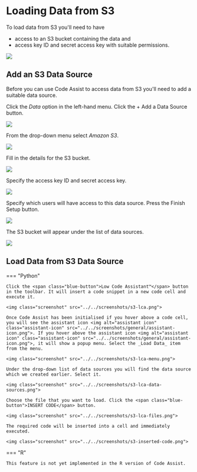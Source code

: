 # Loading Data from S3

<!-- https://user-images.githubusercontent.com/6134409/197819542-798437a5-f6b5-4274-865d-9b2b0cdd177c.mp4 -->

To load data from S3 you'll need to have

- access to an S3 bucket containing the data and
- access key ID and secret access key with suitable permissions.

<img class="screenshot" src="../../screenshots/s3-bucket.png">

## Add an S3 Data Source

Before you can use Code Assist to access data from S3 you'll need to add a suitable data source.

Click the _Data_ option in the left-hand menu. Click the <span class="blue-button">+ Add a Data Source</span> button.

<img class="screenshot" src="../../screenshots/data-sources.png">

From the drop-down menu select _Amazon S3_.

<!-- <img class="screenshot" src="../../screenshots/s3-new-data-source.png"> -->
<img class="screenshot" src="../../screenshots/s3-select-data-store.png">

Fill in the details for the S3 bucket.

<img class="screenshot" src="../../screenshots/s3-bucket-details.png">

Specify the access key ID and secret access key.

<img class="screenshot" src="../../screenshots/s3-credentials.png">

Specify which users will have access to this data source. Press the <span class="green-button">Finish Setup</span> button.

<img class="screenshot" src="../../screenshots/s3-permissions.png">

The S3 bucket will appear under the list of data sources.

<img class="screenshot" src="../../screenshots/s3-added.png">

## Load Data from S3 Data Source

=== "Python"

    Click the <span class="blue-button">Low Code Assistant™</span> button in the toolbar. It will insert a code snippet in a new code cell and execute it.

    <img class="screenshot" src="../../screenshots/s3-lca.png">

    Once Code Assist has been initialised if you hover above a code cell, you will see the assistant icon <img alt="assistant icon" class="assistant-icon" src="../../screenshots/general/assistant-icon.png">. If you hover above the assistant icon <img alt="assistant icon" class="assistant-icon" src="../../screenshots/general/assistant-icon.png">, it will show a popup menu. Select the _Load Data_ item from the menu.

    <img class="screenshot" src="../../screenshots/s3-lca-menu.png">

    Under the drop-down list of data sources you will find the data source which we created earlier. Select it.

    <img class="screenshot" src="../../screenshots/s3-lca-data-sources.png">

    Choose the file that you want to load. Click the <span class="blue-button">INSERT CODE</span> button.

    <img class="screenshot" src="../../screenshots/s3-lca-files.png">

    The required code will be inserted into a cell and immediately executed.

    <img class="screenshot" src="../../screenshots/s3-inserted-code.png">

=== "R"

    This feature is not yet implemented in the R version of Code Assist.
